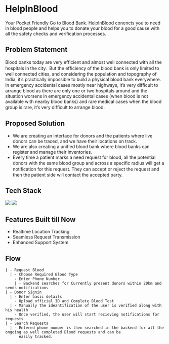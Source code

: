 
# HelpInBlood

Your Pocket Friendly Go to Blood Bank. HelpInBlood conencts you to need in blood people and helps you to donate your blood for a good cause with all the 
safety checks and verification processes.


## Problem Statement

Blood banks today are very efﬁcient and almost well connected with all the hospitals in the city.  But the efﬁciency of the blood bank is only limited to well connected cities, and considering the population and topography of India, it’s practically impossible to build a physical blood bank everywhere. In emergency accidental cases mostly near highways, it’s very difﬁcult to arrange blood as there are only one or two hospitals around and the situation worsens in emergency accidental cases (when blood is not available with nearby blood banks) and rare medical cases when the blood group is rare, it’s very difﬁcult to arrange blood.


## Proposed Solution
- We are creating an interface for donors and the patients where live donors can be traced, and we have their locations on track.
- We are also creating a unified blood bank where blood banks can register and manage their inventories.
- Every time a patient marks a need request for blood, all the potential donors with the same blood group and across a speciﬁc radius will get a notiﬁcation for this   request. They can accept or reject the request and then the patient side will contact the accepted party.


## Tech Stack

<img src="https://img.shields.io/badge/Flutter-02569B?style=for-the-badge&logo=flutter&logoColor=white">
<img src="https://img.shields.io/badge/firebase-ffca28?style=for-the-badge&logo=firebase&logoColor=black">

## Features Built till Now
- Realtime Location Tracking
- Seamless Request Transmission
- Enhanced Support System 

## Flow

```
| - Request Blood
  | - Choose Required Blood Type
    - Enter Phone Number
    | - Backend searches for Currently present donors within 20km and sends notifications
| - Donor Signin
  | - Enter basic details
    - Upload official ID and Complete Blood Test
  | - Manually the ideantification of the user is verified along with his health
    - Once verified, the user will start recieving notifications for requests
| - Search Requests
  | - Entered phone number is then searched in the backend for all the ongoing as well completed Blood requests and can be 
      easily tracked.
```

